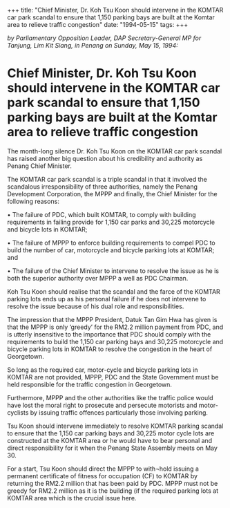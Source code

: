 +++ 
title: "Chief Minister, Dr. Koh Tsu Koon should intervene in the KOMTAR car park scandal to ensure that 1,150 parking bays are built at the Komtar area to relieve traffic congestion"
date: "1994-05-15"
tags:
+++

_by Parliamentary Opposition Leader, DAP Secretary-General MP for Tanjung, Lim Kit Siang, in Penang on Sunday, May 15, 1994:_

# Chief Minister, Dr. Koh Tsu Koon should intervene in the KOMTAR car park scandal to ensure that 1,150 parking bays are built at the Komtar area to relieve traffic congestion

The month-long silence	Dr. Koh Tsu Koon on the KOMTAR car park scandal has raised another big question about his credibility and authority as Penang Chief Minister.</u>

The KOMTAR car park scandal is a triple scandal in that it involved the scandalous irresponsibility of three authorities, namely the Penang Development Corporation, the MPPP and finally, the Chief Minister for the following reasons:

•	The failure of PDC, which built KOMTAR, to comply with building requirements in failing provide for 1,150 car parks and 30,225 motorcycle and bicycle lots in KOMTAR;

•	The failure of MPPP to enforce building requirements to compel PDC to build the number of car, motorcycle and bicycle parking lots at KOMTAR; and

•	The failure of the Chief Minister to intervene to resolve the issue as he is both the superior authority over MPPP a well as PDC Chairman.

Koh Tsu Koon should realise that the scandal and the farce of the KOMTAR parking lots ends up as his personal failure if he does not intervene to resolve the issue because of his dual role and responsibilities.

The impression that the MPPP President, Datuk Tan Gim Hwa has given is that the MPPP is only ‘greedy’ for the RM2.2 million payment from PDC, and is utterly insensitive to the importance that PDC should comply with the requirements to build the 1,150 car parking bays and 30,225 motorcycle and bicycle parking lots in KOMTAR to resolve the congestion in the heart of Georgetown.

So long as the required car, motor-cycle and bicycle parking lots in KOMTAR are not provided, MPPP, PDC and the State Government must be held responsible for the traffic congestion in Georgetown.

Furthermore, MPPP and the other authorities like  the traffic police would have lost the moral right to prosecute and persecute motorists and motor-cyclists by issuing traffic offences particularly those involving parking.

Tsu Koon should intervene immediately to resolve KOMTAR parking scandal to ensure that the 1,150 car parking bays and 30,225 motor cycle lots are constructed at the KOMTAR area or he would have to bear personal and direct responsibility for it when the Penang State Assembly meets on May 30.

For a start, Tsu Koon should direct the MPPP to with¬hold issuing a permanent certificate of fitness for occupation (CF)	 to KOMTAR by returning the RM2.2 million that has been paid by PDC. MPPP must not be greedy for RM2.2 million as it is the building (if the required parking lots at KOMTAR area which is the crucial issue here.
 
